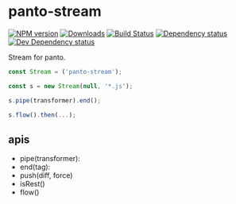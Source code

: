 # panto-stream
[![NPM version][npm-image]][npm-url] [![Downloads][downloads-image]][npm-url] [![Build Status][travis-image]][travis-url] [![Dependency status][david-dm-image]][david-dm-url] [![Dev Dependency status][david-dm-dev-image]][david-dm-dev-url]

Stream for panto.

```js
const Stream = ('panto-stream');

const s = new Stream(null, '*.js');

s.pipe(transformer).end();

s.flow().then(...);
```

## apis
 - pipe(transformer):
 - end(tag):
 - push(diff, force)
 - isRest()
 - flow()

[npm-url]: https://npmjs.org/package/panto-stream
[downloads-image]: http://img.shields.io/npm/dm/panto-stream.svg
[npm-image]: http://img.shields.io/npm/v/panto-stream.svg
[travis-url]: https://travis-ci.org/pantojs/panto-stream
[travis-image]: http://img.shields.io/travis/pantojs/panto-stream.svg
[david-dm-url]:https://david-dm.org/pantojs/panto-stream
[david-dm-image]:https://david-dm.org/pantojs/panto-stream.svg
[david-dm-dev-url]:https://david-dm.org/pantojs/panto-stream#info=devDependencies
[david-dm-dev-image]:https://david-dm.org/pantojs/panto-stream/dev-status.svg
